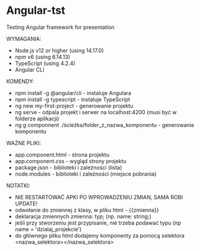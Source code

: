 # Angular-tst
Testing Angular framework for presentation 

WYMAGANIA: 

* Node.js v12 or higher (using 14.17.0)
* npm v6 (using 6.14.13)
* TypeScript (using 4.2.4)
* Angular CLI

KOMENDY:
* npm install -g @angular/cli - instaluje Angulara
* npm install -g typescript - instaluje TypeScript
* ng new my-first-project - generowanie projektu
* ng serve - odpala projekt i serwer na localhost:4200 (musi być w folderze aplikacji)
* ng g componnent ./ścieżka/folder_z_nazwa_komponentu - generowanie komponentu


WAŻNE PLIKI:
* app.component.html - strona projektu
* app.component.css - wygląd strony projektu
* package.json - biblioteki i zależności (lista)
* node.modules - biblioteki i zależności (miejsce pobrania)


NOTATKI:
* NIE RESTARTOWAĆ APKI PO WPROWADZENIU ZMIAN, SAMA ROBI UPDATE!
* odwołanie do zmiennej z klasy, w pliku html - {{zmienna}}
* deklaracja zmiennych zmienna: typ; (np. name: string;)
* jeśli przy stworzeniu jest przypisanie, nie trzeba podawać typu (np name = 'dzialaj_projekcie')
* do głównego pliku html dodajemy komponenty za pomocą selektora <nazwa_selektora></nazwa_selektora>
